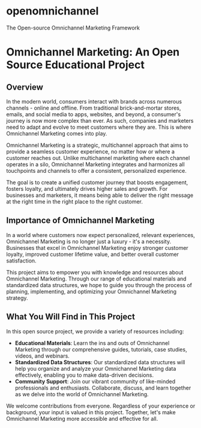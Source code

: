 # openomnichannel
The Open-source Omnichannel Marketing Framework

# Omnichannel Marketing: An Open Source Educational Project

## Overview

In the modern world, consumers interact with brands across numerous channels - online and offline. From traditional brick-and-mortar stores, emails, and social media to apps, websites, and beyond, a consumer's journey is now more complex than ever. As such, companies and marketers need to adapt and evolve to meet customers where they are. This is where Omnichannel Marketing comes into play.

Omnichannel Marketing is a strategic, multichannel approach that aims to provide a seamless customer experience, no matter how or where a customer reaches out. Unlike multichannel marketing where each channel operates in a silo, Omnichannel Marketing integrates and harmonizes all touchpoints and channels to offer a consistent, personalized experience.

The goal is to create a unified customer journey that boosts engagement, fosters loyalty, and ultimately drives higher sales and growth. For businesses and marketers, it means being able to deliver the right message at the right time in the right place to the right customer.

## Importance of Omnichannel Marketing

In a world where customers now expect personalized, relevant experiences, Omnichannel Marketing is no longer just a luxury - it's a necessity. Businesses that excel in Omnichannel Marketing enjoy stronger customer loyalty, improved customer lifetime value, and better overall customer satisfaction.

This project aims to empower you with knowledge and resources about Omnichannel Marketing. Through our range of educational materials and standardized data structures, we hope to guide you through the process of planning, implementing, and optimizing your Omnichannel Marketing strategy.

## What You Will Find in This Project

In this open source project, we provide a variety of resources including:

- **Educational Materials**: Learn the ins and outs of Omnichannel Marketing through our comprehensive guides, tutorials, case studies, videos, and webinars.
- **Standardized Data Structures**: Our standardized data structures will help you organize and analyze your Omnichannel Marketing data effectively, enabling you to make data-driven decisions.
- **Community Support**: Join our vibrant community of like-minded professionals and enthusiasts. Collaborate, discuss, and learn together as we delve into the world of Omnichannel Marketing.

We welcome contributions from everyone. Regardless of your experience or background, your input is valued in this project. Together, let's make Omnichannel Marketing more accessible and effective for all.
